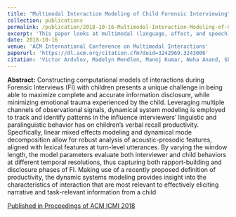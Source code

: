 ```yaml
---
title: "Multimodal Interaction Modeling of Child Forensic Interviewing"
collection: publications
permalink: /publication/2018-10-16-Multimodal-Interaction-Modeling-of-Child-Forensic-Interviewing
excerpt: 'This paper looks at multimodal (language, affect, and speech) models of child forensic interviewing. In particular we explore Linear Mixture Models (LMMs) and Dynamic Mode Decomposition with Control (DMDc)'
date: 2018-10-16
venue: 'ACM International Conference on Multimodal Interactions'
paperurl: 'https://dl.acm.org/citation.cfm?doid=3242969.3243006'
citation: 'Victor Ardulov, Madelyn Mendlen, Manoj Kumar, Neha Anand, Shanna Williams, Thomas Lyon, and Shrikanth Narayanan. 2018. Multimodal Interaction Modeling of Child Forensic Interviewing. In Proceedings of the 20th ACM International Conference on Multimodal Interaction (ICMI 18). ACM, New York, NY, USA, 179-185. DOI: https://doi.org/10.1145/3242969.3243006'
---
```


**Abstract:** Constructing computational models of interactions during Forensic Interviews (FI) with children presents a unique challenge in being able to maximize complete and accurate information disclosure, while minimizing emotional trauma experienced by the child. Leveraging multiple channels of observational signals, dynamical system modeling is employed to track and identify patterns in the influence interviewers’ linguistic and paralinguistic behavior has on children’s verbal recall productivity. Specifically, linear mixed effects modeling and dynamical mode decomposition allow for robust analysis of acoustic-prosodic features, aligned with lexical features at turn-level utterances. By varying the window length, the model parameters evaluate both interviewer and child behaviors at different temporal resolutions, thus capturing both rapport-building and disclosure phases of FI. Making use of a recently proposed definition of productivity, the dynamic systems modeling provides insight into the characteristics of interaction that are most relevant to effectively eliciting narrative and task-relevant information from a child


[Published in Proceedings of ACM ICMI 2018](https://dl.acm.org/citation.cfm?doid=3242969.3243006)




